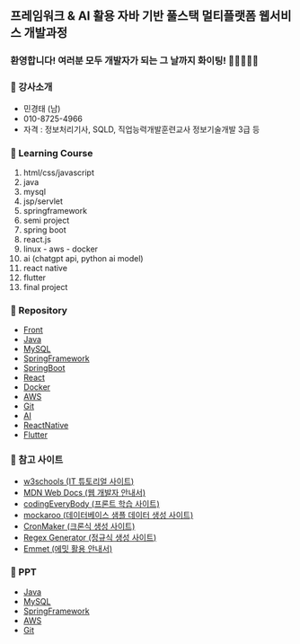 ## 프레임워크 & AI 활용 자바 기반 풀스택 멀티플랫폼 웹서비스 개발과정

### 환영합니다! 여러분 모두 개발자가 되는 그 날까지 화이팅! 🏃🏃‍♂️🏃‍♀️

### 🎅 강사소개
- 민경태 (남)
- 010-8725-4966
- 자격 : 정보처리기사, SQLD, 직업능력개발훈련교사 정보기술개발 3급 등

### 🎁 Learning Course
1. html/css/javascript
2. java
3. mysql
4. jsp/servlet
5. springframework
6. semi project
7. spring boot
8. react.js
9. linux - aws - docker
10. ai (chatgpt api, python ai model)
11. react native
12. flutter
13. final project

### 🏫 Repository
- [Front](https://github.com/20241010-GreenIT/Front)
- [Java](https://github.com/20241010-GreenIT/Java)
- [MySQL](https://github.com/20241010-GreenIT/MySQL)
- [SpringFramework](https://github.com/20241010-GreenIT/SpringFramework)
- [SpringBoot](https://github.com/20241010-GreenIT/SpringBoot)
- [React](https://github.com/20241010-GreenIT/React)
- [Docker](https://github.com/20241010-GreenIT/Docker)
- [AWS](https://github.com/20241010-GreenIT/AWS)
- [Git](https://github.com/20241010-GreenIT/Git)
- [AI](https://github.com/20241010-GreenIT/AI)
- [ReactNative](https://github.com/20241010-GreenIT/ReactNative)
- [Flutter](https://github.com/20241010-GreenIT/Flutter)

### 💬 참고 사이트
- [w3schools (IT 튜토리얼 사이트)](https://www.w3schools.com/)
- [MDN Web Docs (웹 개발자 안내서)](https://developer.mozilla.org/ko/)
- [codingEveryBody (프론트 학습 사이트)](https://codingeverybody.kr/)
- [mockaroo (데이터베이스 샘플 데이터 생성 사이트)](https://mockaroo.com/)
- [CronMaker (크론식 생성 사이트)](http://www.cronmaker.com/)
- [Regex Generator (정규식 생성 사이트)](https://regex-generator.olafneumann.org/)
- [Emmet (에밋 활용 안내서)](https://docs.emmet.io/abbreviations/syntax/)

### 🧷 PPT
- [Java]()
- [MySQL]()
- [SpringFramework]()
- [AWS]()
- [Git]()
